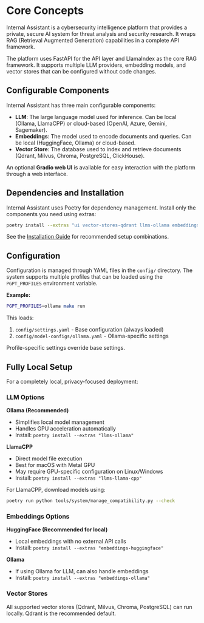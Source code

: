 # Core Concepts

Internal Assistant is a cybersecurity intelligence platform that provides a private, secure AI system for threat analysis and security research. It wraps RAG (Retrieval Augmented Generation) capabilities in a complete API framework.

The platform uses FastAPI for the API layer and LlamaIndex as the core RAG framework. It supports multiple LLM providers, embedding models, and vector stores that can be configured without code changes.

## Configurable Components

Internal Assistant has three main configurable components:

- **LLM**: The large language model used for inference. Can be local (Ollama, LlamaCPP) or cloud-based (OpenAI, Azure, Gemini, Sagemaker).
- **Embeddings**: The model used to encode documents and queries. Can be local (HuggingFace, Ollama) or cloud-based.
- **Vector Store**: The database used to index and retrieve documents (Qdrant, Milvus, Chroma, PostgreSQL, ClickHouse).

An optional **Gradio web UI** is available for easy interaction with the platform through a web interface.

## Dependencies and Installation

Internal Assistant uses Poetry for dependency management. Install only the components you need using extras:

```bash
poetry install --extras "ui vector-stores-qdrant llms-ollama embeddings-huggingface"
```

See the [Installation Guide](./installation.md) for recommended setup combinations.

## Configuration

Configuration is managed through YAML files in the `config/` directory. The system supports multiple profiles that can be loaded using the `PGPT_PROFILES` environment variable.

**Example:**
```bash
PGPT_PROFILES=ollama make run
```

This loads:
1. `config/settings.yaml` - Base configuration (always loaded)
2. `config/model-configs/ollama.yaml` - Ollama-specific settings

Profile-specific settings override base settings.

## Fully Local Setup

For a completely local, privacy-focused deployment:

### LLM Options

**Ollama (Recommended)**
- Simplifies local model management
- Handles GPU acceleration automatically
- Install: `poetry install --extras "llms-ollama"`

**LlamaCPP**
- Direct model file execution
- Best for macOS with Metal GPU
- May require GPU-specific configuration on Linux/Windows
- Install: `poetry install --extras "llms-llama-cpp"`

For LlamaCPP, download models using:
```bash
poetry run python tools/system/manage_compatibility.py --check
```

### Embeddings Options

**HuggingFace (Recommended for local)**
- Local embeddings with no external API calls
- Install: `poetry install --extras "embeddings-huggingface"`

**Ollama**
- If using Ollama for LLM, can also handle embeddings
- Install: `poetry install --extras "embeddings-ollama"`

### Vector Stores

All supported vector stores (Qdrant, Milvus, Chroma, PostgreSQL) can run locally. Qdrant is the recommended default.
